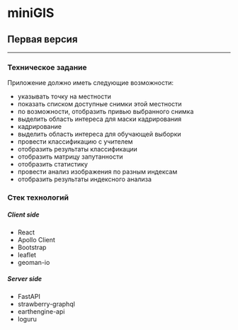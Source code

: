 # miniGIS

## Первая версия
---

### Техническое задание

Приложение должно иметь следующие возможности:
- указывать точку на местности
- показать списком доступные снимки этой местности
- по возможности, отобразить привью выбранного снимка
- выделить область интереса для маски кадрирования
- кадрирование
- выделить область интереса для обучающей выборки
- провести классификацию с учителем
- отобразить результаты классификации
- отобразить матрицу запутанности
- отобразить статистику
- провести анализ изображения по разным индексам
- отобразить результаты индексного анализа


### Стек технологий

##### Client side
- React
- Apollo Client
- Bootstrap
- leaflet
- geoman-io

##### Server side
- FastAPI
- strawberry-graphql
- earthengine-api
- loguru